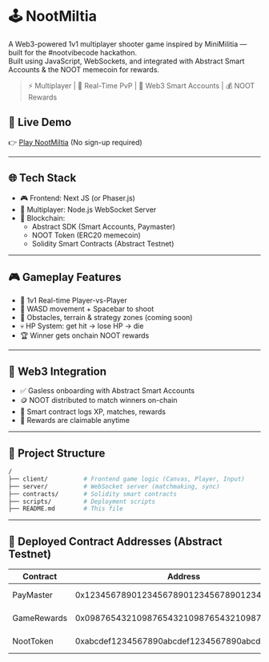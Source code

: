 
# 🕹️ NootMiltia

A Web3-powered 1v1 multiplayer shooter game inspired by MiniMilitia — built for the #nootvibecode hackathon.  
Built using JavaScript, WebSockets, and integrated with Abstract Smart Accounts & the NOOT memecoin for rewards.

> ⚡ Multiplayer | 🔫 Real-Time PvP | 🧠 Web3 Smart Accounts | 💰 NOOT Rewards

## 🚀 Live Demo

👉 [Play NootMiltia](https://your-deployed-game-link.com) (No sign-up required)

---

## 🌐 Tech Stack

- 🎮 Frontend: Next JS (or Phaser.js)
- 🔁 Multiplayer: Node.js WebSocket Server
- 🔗 Blockchain:
  - Abstract SDK (Smart Accounts, Paymaster)
  - NOOT Token (ERC20 memecoin)
  - Solidity Smart Contracts (Abstract Testnet)

---

## 🎮 Gameplay Features

- 👤 1v1 Real-time Player-vs-Player
- 🎯 WASD movement + Spacebar to shoot
- 🧱 Obstacles, terrain & strategy zones (coming soon)
- 💀 HP System: get hit → lose HP → die
- 🏆 Winner gets onchain NOOT rewards

---

## 🔗 Web3 Integration

- ✅ Gasless onboarding with Abstract Smart Accounts
- 🪙 NOOT distributed to match winners on-chain
- 📜 Smart contract logs XP, matches, rewards
- 🧾 Rewards are claimable anytime

---

## 📁 Project Structure

```bash
/
├── client/          # Frontend game logic (Canvas, Player, Input)
├── server/          # WebSocket server (matchmaking, sync)
├── contracts/       # Solidity smart contracts
├── scripts/         # Deployment scripts
├── README.md        # This file
```

---

## 🔐 Deployed Contract Addresses (Abstract Testnet)

| Contract | Address | Network |
|----------|---------|---------|
| PayMaster | 0x1234567890123456789012345678901234567890 | Abstract Testnet |
| GameRewards | 0x0987654321098765432109876543210987654321 | Abstract Testnet |
| NootToken | 0xabcdef1234567890abcdef1234567890abcdef12 | Abstract Testnet |

